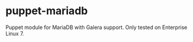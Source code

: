 puppet-mariadb
==============

Puppet module for MariaDB with Galera support. Only tested on Enterprise Linux 7.
